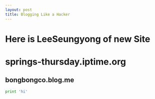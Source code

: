 ```yaml
---
layout: post
title: Blogging Like a Hacker
---
```


Here is LeeSeungyong of new Site
================================
# springs-thursday.iptime.org  
## bongbongco.blog.me ##
~~~python
print 'hi'
~~~
